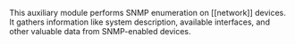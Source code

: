 This auxiliary module performs SNMP enumeration on [[network]] devices. It gathers information like system description, available interfaces, and other valuable data from SNMP-enabled devices.